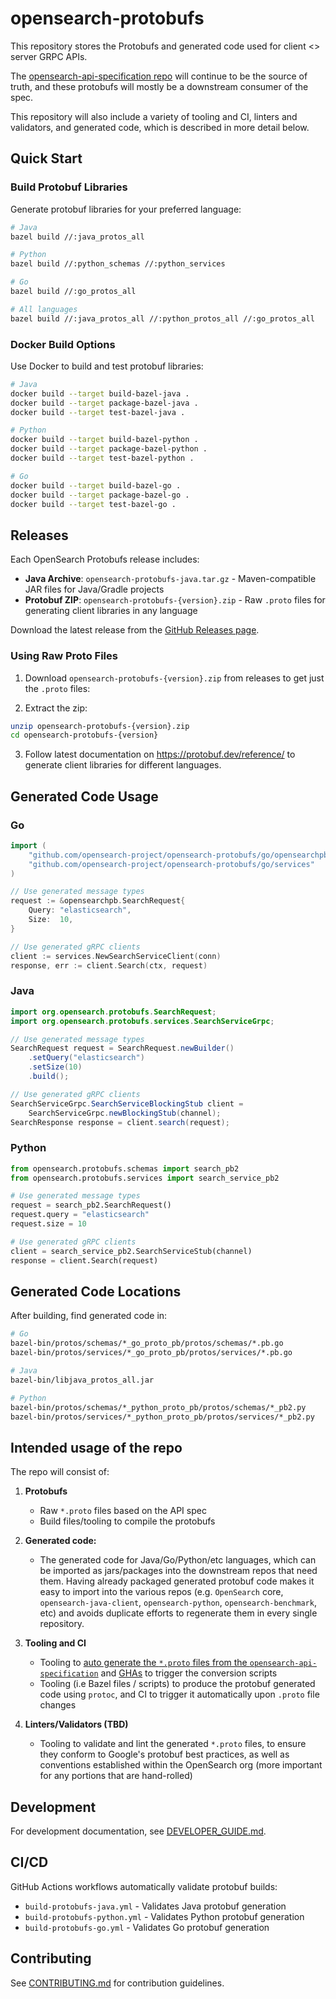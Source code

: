 # opensearch-protobufs

This repository stores the Protobufs and generated code used for client <> server GRPC APIs.

The [opensearch-api-specification repo](https://github.com/opensearch-project/opensearch-api-specification) will continue to be the source of truth, and these protobufs will mostly be a downstream consumer of the spec.

This repository will also include a variety of tooling and CI, linters and validators, and generated code, which is described in more detail below.

## Quick Start

### Build Protobuf Libraries

Generate protobuf libraries for your preferred language:

```bash
# Java
bazel build //:java_protos_all

# Python
bazel build //:python_schemas //:python_services

# Go
bazel build //:go_protos_all

# All languages
bazel build //:java_protos_all //:python_protos_all //:go_protos_all
```

### Docker Build Options

Use Docker to build and test protobuf libraries:

```bash
# Java
docker build --target build-bazel-java .
docker build --target package-bazel-java .
docker build --target test-bazel-java .

# Python
docker build --target build-bazel-python .
docker build --target package-bazel-python .
docker build --target test-bazel-python .

# Go
docker build --target build-bazel-go .
docker build --target package-bazel-go .
docker build --target test-bazel-go .
```

## Releases

Each OpenSearch Protobufs release includes:

- **Java Archive**: `opensearch-protobufs-java.tar.gz` - Maven-compatible JAR files for Java/Gradle projects
- **Protobuf ZIP**: `opensearch-protobufs-{version}.zip` - Raw `.proto` files for generating client libraries in any language

Download the latest release from the [GitHub Releases page](https://github.com/opensearch-project/opensearch-protobufs/releases).

### Using Raw Proto Files

1. Download `opensearch-protobufs-{version}.zip` from releases to get just the `.proto` files:

2. Extract the zip:
```bash
unzip opensearch-protobufs-{version}.zip
cd opensearch-protobufs-{version}
```
3. Follow latest documentation on https://protobuf.dev/reference/ to generate client libraries for different languages.

## Generated Code Usage

### Go

```go
import (
    "github.com/opensearch-project/opensearch-protobufs/go/opensearchpb"
    "github.com/opensearch-project/opensearch-protobufs/go/services"
)

// Use generated message types
request := &opensearchpb.SearchRequest{
    Query: "elasticsearch",
    Size:  10,
}

// Use generated gRPC clients
client := services.NewSearchServiceClient(conn)
response, err := client.Search(ctx, request)
```

### Java

```java
import org.opensearch.protobufs.SearchRequest;
import org.opensearch.protobufs.services.SearchServiceGrpc;

// Use generated message types
SearchRequest request = SearchRequest.newBuilder()
    .setQuery("elasticsearch")
    .setSize(10)
    .build();

// Use generated gRPC clients
SearchServiceGrpc.SearchServiceBlockingStub client =
    SearchServiceGrpc.newBlockingStub(channel);
SearchResponse response = client.search(request);
```

### Python

```python
from opensearch.protobufs.schemas import search_pb2
from opensearch.protobufs.services import search_service_pb2

# Use generated message types
request = search_pb2.SearchRequest()
request.query = "elasticsearch"
request.size = 10

# Use generated gRPC clients
client = search_service_pb2.SearchServiceStub(channel)
response = client.Search(request)
```

## Generated Code Locations

After building, find generated code in:

```bash
# Go
bazel-bin/protos/schemas/*_go_proto_pb/protos/schemas/*.pb.go
bazel-bin/protos/services/*_go_proto_pb/protos/services/*.pb.go

# Java
bazel-bin/libjava_protos_all.jar

# Python
bazel-bin/protos/schemas/*_python_proto_pb/protos/schemas/*_pb2.py
bazel-bin/protos/services/*_python_proto_pb/protos/services/*_pb2.py
```

## Intended usage of the repo

The repo will consist of:

1. **Protobufs**
    - Raw `*.proto` files based on the API spec
    - Build files/tooling to compile the protobufs

2. **Generated code:**
    - The generated code for Java/Go/Python/etc languages, which can be imported as jars/packages into the downstream repos that need them. Having already packaged generated protobuf code makes it easy to import into the various repos (e.g. `OpenSearch` core, `opensearch-java-client`, `opensearch-python`, `opensearch-benchmark`, etc) and avoids duplicate efforts to regenerate them in every single repository.

3. **Tooling and CI**
    - Tooling to [auto generate the `*.proto` files from the `opensearch-api-specification`](https://github.com/opensearch-project/opensearch-api-specification/issues/677) and [GHAs](https://github.com/opensearch-project/opensearch-api-specification/issues/653) to trigger the conversion scripts
    - Tooling (i.e Bazel files / scripts) to produce the protobuf generated code using `protoc`, and CI to trigger it automatically upon `.proto` file changes

4. **Linters/Validators (TBD)**
    - Tooling to validate and lint the generated `*.proto` files, to ensure they conform to Google's protobuf best practices, as well as conventions established within the OpenSearch org (more important for any portions that are hand-rolled)

## Development

For development documentation, see [DEVELOPER_GUIDE.md](./DEVELOPER_GUIDE.md).

## CI/CD

GitHub Actions workflows automatically validate protobuf builds:
- `build-protobufs-java.yml` - Validates Java protobuf generation
- `build-protobufs-python.yml` - Validates Python protobuf generation
- `build-protobufs-go.yml` - Validates Go protobuf generation

## Contributing

See [CONTRIBUTING.md](./CONTRIBUTING.md) for contribution guidelines.
